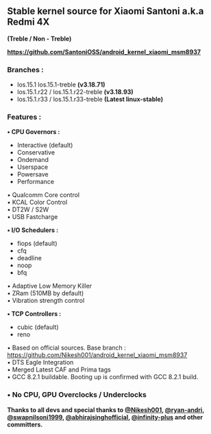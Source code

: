 ## Stable kernel source for Xiaomi Santoni a.k.a Redmi 4X
**(Treble / Non - Treble)**

**https://github.com/SantoniOSS/android_kernel_xiaomi_msm8937**

### Branches :
- los.15.1  los.15.1-treble **(v3.18.71)**   
- los.15.1.r22 / los.15.1.r22-treble **(v3.18.93)**   
- los.15.1.r33 / los.15.1.r33-treble **(Latest linux-stable)**    

### Features :
**• CPU Governors :**
  - Interactive (default)
  - Conservative
  - Ondemand
  - Userspace
  - Powersave
  - Performance

• Qualcomm Core control     
• KCAL Color Control      
• DT2W / S2W      
• USB Fastcharge      

**• I/O Schedulers :**
  - fiops (default)
  - cfq
  - deadline
  - noop
  - bfq

• Adaptive Low Memory Killer    
• ZRam (510MB by default)   
• Vibration strength control    

**• TCP Controllers :**
  - cubic (default)
  - reno

• Based on official sources. Base branch : https://github.com/Nikesh001/android_kernel_xiaomi_msm8937   
• DTS Eagle Integration   
• Merged Latest CAF and Prima tags    
• GCC 8.2.1 buildable. Booting up is confirmed with GCC 8.2.1 build.  

### **• No CPU, GPU Overclocks / Underclocks**

**Thanks to all devs and special thanks to [@Nikesh001](https://github.com/nikesh001), [@ryan-andri](https://github.com/ryan-andri), [@swapnilsoni1999](https://github.com/swapnilsoni1999), [@abhirajsinghofficial](https://github.com/abhirajsinghofficial), [@infinity-plus](https://github.com/infinity-plus) and other committers.**

